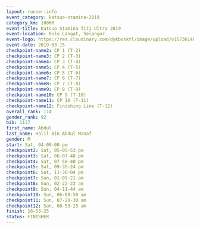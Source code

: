 ```yaml
--- 
layout: runner-info 
event_category: katsuo-stamina-2019 
category_km: 100KM 
event-title: Katsuo Stamina Titi Ultra 2019 
event-location: Hulu Langat, Selangor 
event-logo: https://res.cloudinary.com/dykbosktl/image/upload/v1573614825/Logo/Logo_p7ft6n.png 
event-date: 2019-03-15 
checkpoint-name2: CP 1 (T-2) 
checkpoint-name3: CP 2 (T-3) 
checkpoint-name4: CP 3 (T-4) 
checkpoint-name5: CP 4 (T-5) 
checkpoint-name6: CP 5 (T-6) 
checkpoint-name7: CP 6 (T-7) 
checkpoint-name8: CP 7 (T-8) 
checkpoint-name9: CP 8 (T-9) 
checkpoint-name10: CP 9 (T-10) 
checkpoint-name11: CP 10 (T-11) 
checkpoint-name12: Finishing Line (T-12) 
overall_rank: 114
gender_rank: 92
bib: 1137
first_name: Abdul
last_name: Halil Bin Abdul Manaf
gender: M
start: Sat, 04-00-00 pm
checkpoint2: Sat, 05-05-53 pm
checkpoint3: Sat, 06-07-48 pm
checkpoint4: Sat, 07-58-40 pm
checkpoint5: Sat, 09-35-24 pm
checkpoint6: Sat, 11-30-04 pm
checkpoint7: Sun, 01-09-21 am
checkpoint8: Sun, 02-22-23 am
checkpoint9: Sun, 04-11-44 am
checkpoint10: Sun, 06-08-50 am
checkpoint11: Sun, 07-20-30 am
checkpoint12: Sun, 08-53-25 am
finish: 16-53-25
status: FINISHER
--- 
```

